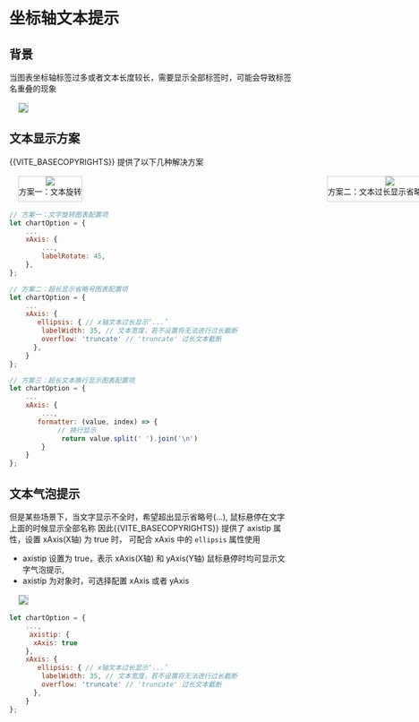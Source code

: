 # 坐标轴文本提示

## 背景
当图表坐标轴标签过多或者文本长度较长，需要显示全部标签时，可能会导致标签名重叠的现象                         

<div class="img-warpper">        
    <div class="img-container">
        <img src="{{VITE_BASEROUTER}}./image/md/axistip.png"/>
    </div>
</div>

## 文本显示方案
{{VITE_BASECOPYRIGHTS}} 提供了以下几种解决方案
     
<div class="img-warpper img-three">
    <div class="img-container">
        <img src="{{VITE_BASEROUTER}}./image/md/axistip1.png"/>
        <span class="text">方案一：文本旋转</span>
    </div>
    <div class="img-container">
        <img src="{{VITE_BASEROUTER}}./image/md/axistip2.png"/>
        <span class="text">方案二：文本过长显示省略号（...）</span>
    </div>
    <div class="img-container">
        <img src="{{VITE_BASEROUTER}}./image/md/axistip3.png"/>
        <span class="text">方案三：文本过长换行显示</span>
    </div>
</div>

```jsx
// 方案一：文字旋转图表配置项
let chartOption = {
    ...
    xAxis: {
        ...,
        labelRotate: 45,
    },
};

// 方案二：超长显示省略号图表配置项
let chartOption = {
    ...
    xAxis: {
       ellipsis: { // x轴文本过长显示‘...’
        labelWidth: 35, // 文本宽度，若不设置将无法进行过长截断
        overflow: 'truncate' // 'truncate' 过长文本截断
      },
    }
};

// 方案三：超长文本换行显示图表配置项
let chartOption = {
    ...
    xAxis: {
        ...,
       formatter: (value, index) => {
            // 换行显示
             return value.split(' ').join('\n')
        }
    }
};
```
## 文本气泡提示
但是某些场景下，当文字显示不全时，希望超出显示省略号(...), 鼠标悬停在文字上面的时候显示全部名称
因此{{VITE_BASECOPYRIGHTS}}  提供了 axistip 属性，设置 xAxis(X轴) 为 true 时， 可配合 xAxis 中的 `ellipsis` 属性使用

 - axistip 设置为 true，表示 xAxis(X轴) 和 yAxis(Y轴) 鼠标悬停时均可显示文字气泡提示, 
 - axistip 为对象时，可选择配置 xAxis 或者 yAxis

<div class="img-warpper">        
    <div class="img-container">
        <img src="{{VITE_BASEROUTER}}./image/md/axistip4.png"/>
    </div>
</div>

```jsx
let chartOption = {
    ...,
     axistip: {
      xAxis: true
    },
    xAxis: {
       ellipsis: { // x轴文本过长显示‘...’
        labelWidth: 35, // 文本宽度，若不设置将无法进行过长截断
        overflow: 'truncate' // 'truncate' 过长文本截断
      },
    }
};
```

<style scoped>
    .markdown-body p{
        line-height: 24px;
    }
    .img-warpper{
        width: 650px;
        margin: 16px auto;
        display: flex;
        align-items: center;
        flex-direction: row;
        justify-content: space-between; 
    }
    .img-double{
        width: 900px;
    }
    .img-warpper.img-three{
        width: 1416px;
        margin: 16px auto;
    }
    .img-container{
        margin: 0 16px;
        border:1px solid #ccc;
        position:relative;
        display:inline-flex;
        justify-content:center;
        align-items:center;
        flex-direction: column;
        font-size: 14px;
    }
    .img-container-dark{
        background-color:#191919;
    }
    .text{
        display: inline-block;
        margin-bottom: 8px;
    }
</style>
